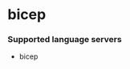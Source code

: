 # bicep
<!--- THIS DOCUMENT IS AUTOMATICALLY GENERATED, DON'T EDIT IT -->

### Supported language servers

- bicep
